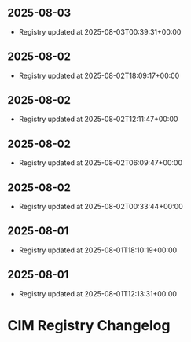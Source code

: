 ## 2025-08-03
- Registry updated at 2025-08-03T00:39:31+00:00

## 2025-08-02
- Registry updated at 2025-08-02T18:09:17+00:00

## 2025-08-02
- Registry updated at 2025-08-02T12:11:47+00:00

## 2025-08-02
- Registry updated at 2025-08-02T06:09:47+00:00

## 2025-08-02
- Registry updated at 2025-08-02T00:33:44+00:00

## 2025-08-01
- Registry updated at 2025-08-01T18:10:19+00:00

## 2025-08-01
- Registry updated at 2025-08-01T12:13:31+00:00

# CIM Registry Changelog

